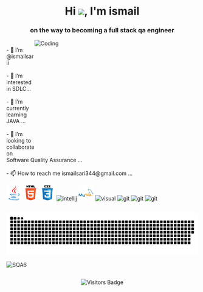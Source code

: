 
<!--- <div id="header" align="center">
 <img src="https://user-images.githubusercontent.com/117009914/210179756-bead189e-baa5-4244-a41d-217c9ec8c078.jpg" />
</div> ## 🚀  Hello World...! About Me <img src="https://media.giphy.com/media/hvRJCLFzcasrR4ia7z/giphy.gif" width="30px"/>--->

<h1 align="center">Hi <img src="https://media.giphy.com/media/hvRJCLFzcasrR4ia7z/giphy.gif" width="30px"/>, I'm ismail</h1>
<h3 align="center"> on the way to becoming a full stack qa engineer</h3>


<img  align="right" alt="Coding" src="https://user-images.githubusercontent.com/117009914/210116295-3c012b0d-bf7f-4cff-8d70-b5f57c29bfc1.gif" width="430" height="300"/>


<br>
 - 👋 I’m @ismailsarii 
 <br>
 <br>
 - 👀 I’m interested in SDLC... 
 <br>
 <br>
 - 🌱 I’m currently learning JAVA ...
 <br> 
 <br>
 - 💞️ I’m looking to collaborate on Software Quality Assurance ...
 <br>
 <br>
 - 📫 How to reach me ismailsari344@gmail.com ...
 <br>
 <br>

<div align="left">
<img src="https://raw.githubusercontent.com/devicons/devicon/master/icons/java/java-original.svg" alt="java" width="40" height="40" />
<img src="https://raw.githubusercontent.com/devicons/devicon/master/icons/html5/html5-original-wordmark.svg" alt="html5" width="40" height="40" />
<img src="https://raw.githubusercontent.com/devicons/devicon/master/icons/css3/css3-original-wordmark.svg" alt="css3" width="40" height="40" /> 
<img src="https://user-images.githubusercontent.com/117009914/210330680-81c9b6ba-1417-4e1e-a4e6-4547dca7c65a.svg" alt="intellij" width="40" height="40" />
<img src="https://raw.githubusercontent.com/devicons/devicon/master/icons/mysql/mysql-original-wordmark.svg" alt="mysql" width="40" height="40" />
<img src="https://user-images.githubusercontent.com/117009914/210330301-dd366204-78cb-4630-aec5-afa1e9bf9bdb.svg" alt="visual" width="40" height="40" />
<img src="https://user-images.githubusercontent.com/117009914/210325904-d3ec9da0-9079-479e-bc46-a3feffe2bfb2.svg" alt="git" width="40" height="40" />
<img src="https://user-images.githubusercontent.com/117009914/210329371-0cd7ec68-4fd3-4e01-95e7-5455e7c03723.svg" alt="git" width="40" height="40" />
<img src="https://user-images.githubusercontent.com/117009914/210329573-a2dff5dd-7b54-4439-8013-f7fad6825bbd.svg" alt="git" width="40" height="40" />
</div>

##
<div align="center">
 <img  src="https://raw.githubusercontent.com/ismailsarii/ismailsarii/output/github-contribution-grid-snake-dark.svg#gh-dark-mode-only" />
</div>

![SQA6](https://user-images.githubusercontent.com/117009914/211663479-64c7dd7f-93fa-4692-8133-ba912ea070d3.jpg)

##
<p align="center">
<img src="https://komarev.com/ghpvc/?username=ismailsarii&style=flat-square&color=0DDD00" alt="Visitors Badge"/>
</p>

<!--- ![ismail SARI's GitHub stats](https://github-readme-stats.vercel.app/api?username=ismailsarii&count_private=true&show_icons=true&theme=react) &nbsp;&nbsp;&nbsp;&nbsp;&nbsp; --->
<!---
ismailsarii/ismailsarii is a ✨ special ✨ repository because its `README.md` (this file) appears on your GitHub profile.
You can click the Preview link to take a look at your changes.
--->
